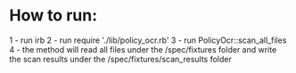 # How to run:

1 - run irb
2 - run require './lib/policy_ocr.rb'
3 - run PolicyOcr::scan_all_files
4 - the method will read all files under the /spec/fixtures folder and write the scan results under the /spec/fixtures/scan_results folder
